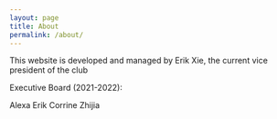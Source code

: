 ```yaml
---
layout: page
title: About
permalink: /about/
---
```


This website is developed and managed by Erik Xie, the current vice president of the club

Executive Board (2021-2022):

Alexa
Erik
Corrine
Zhijia


[jekyll-organization]: https://github.com/jekyll
